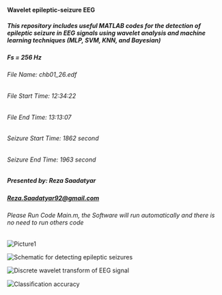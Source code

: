 **Wavelet epileptic-seizure EEG**


##### This repository includes useful MATLAB codes for the detection of epileptic seizure in EEG signals using wavelet analysis and machine learning techniques (MLP, SVM, KNN, and Bayesian)
#####  Fs = 256 Hz
###### File Name: chb01_26.edf                        
###### File Start Time: 12:34:22                       
###### File End Time: 13:13:07                         
###### Seizure Start Time: 1862 second              
###### Seizure End Time: 1963 second
##### Presented by: Reza Saadatyar                       
##### Reza.Saadatyar92@gmail.com 
######  Please Run Code Main.m, the Software will run automatically and there is no need to run others code

![Picture1](https://user-images.githubusercontent.com/96347878/160971863-92b192ef-0234-4959-b035-071372b77fbf.png)

![Schematic for detecting epileptic seizures](https://user-images.githubusercontent.com/96347878/160972670-d31e15bc-add1-435d-a1af-50d37eff39cb.JPG)

![Discrete wavelet transform of EEG signal](https://user-images.githubusercontent.com/96347878/160980486-df948da1-b249-412f-b0da-049eed0afc86.png)

![Classiﬁcation accuracy](https://user-images.githubusercontent.com/96347878/160982476-522c8d2c-0202-4de6-8d2a-cec690acf4af.PNG)
